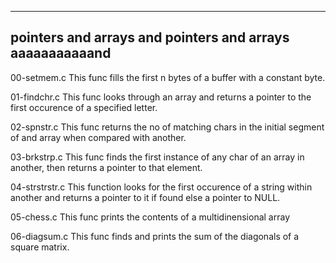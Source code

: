 -----------------------------------------------
pointers and arrays and pointers and arrays aaaaaaaaaaand
-----------------------------------------------

00-setmem.c
This func fills the first n bytes of a buffer with a constant byte.

01-findchr.c
This func looks through an array and returns a pointer to the first occurence of a specified letter.

02-spnstr.c
This func returns the no of matching chars in the initial segment of and array when compared with another.

03-brkstrp.c
This func finds the first instance of any char of an array in another, then returns a pointer to that element.

04-strstrstr.c
This function looks for the first occurence of a string within another and returns a pointer to it if found else a pointer to NULL.

05-chess.c
This func prints the contents of a multidinensional array

06-diagsum.c
This func finds and prints the sum of the diagonals of a square matrix.
